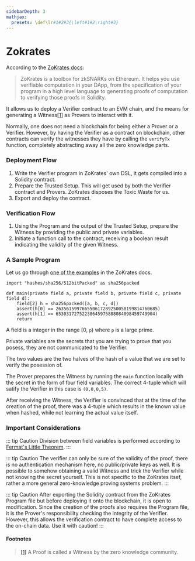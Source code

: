 ```yaml
---
sidebarDepth: 3
mathjax:
  presets: \def\lr#1#2#3{\left#1#2\right#3}
---
```

# Zokrates

According to the [ZoKrates docs](https://zokrates.github.io/introduction.html):
> ZoKrates is a toolbox for zkSNARKs on Ethereum. It helps you use verifiable computation in your DApp, from the specification of your program in a high level language to generating proofs of computation to verifying those proofs in Solidity.

It allows us to deploy a Verifier contract to an EVM chain, and the means for generating a Witness<a name="1src" href="#1">[1]</a> as Provers to interact with it.

Normally, one does not need a blockchain for being either a Prover or a Verifier. However, by having the Verifier as a contract on blockchain, other contracts can verify the witnesses they have by calling the `verifyTx` function, completely abstracting away all the zero knowledge parts. 

### Deployment Flow
1. Write the Verifier program in ZoKrates' own DSL, it gets compiled into a Solidity contract.
2. Prepare the Trusted Setup. This will get used by both the Verifier contract and Provers. ZoKrates disposes the Toxic Waste for us.
3. Export and deploy the contract.

### Verification Flow
1. Using the Program and the output of the Trusted Setup, prepare the Witness by providing the public and private variables.
2. Initiate a function call to the contract, receiving a boolean result indicating the validity of the given Witness.

### A Sample Program
Let us go through [one of the examples](https://zokrates.github.io/examples/sha256example.html) in the ZoKrates docs.

```:no-line-numbers
import "hashes/sha256/512bitPacked" as sha256packed

def main(private field a, private field b, private field c, private field d):
    field[2] h = sha256packed([a, b, c, d])
    assert(h[0] == 263561599766550617289250058199814760685)
    assert(h[1] == 65303172752238645975888084098459749904)
    return

```

A field is a integer in the range [0, `p`) where `p` is a large prime. 

Private variables are the secrets that you are trying to prove that you posess, they are not communicated to the Verifier.

The two values are the two halves of the hash of a value that we are set to verify the posession of.

The Prover prepares the Witness by running the `main` function locally with the secret in the form of four field variables. The correct 4-tuple which will satify the Verifier in this case is `(0,0,0,5)`.

After receiving the Witness, the Verifier is convinced that at the time of the creation of the proof, there was a 4-tuple which results in the known value when hashed, while not learning the actual value itself.

### Important Considerations
::: tip Caution
Division between field variables is performed according to [Fermat's Little Theorem](https://en.wikipedia.org/wiki/Fermat%27s_little_theorem).
:::

::: tip Caution
The verifier can only be sure of the validity of the proof, there is no authentication mechanism here, no public/private keys as well. It is possible to somehow obtaining a valid Witness and trick the Verifier while not knowing the secret yourself. This is not specific to the ZoKrates itsef, rather a more general zero-knowledge proving systems problem.
:::

::: tip Caution
After exporting the Solidity contract from the ZoKrates Program file but before deploying it onto the blockchain, it is open to modification. Since the creation of the proofs also requires the Program file, it is the Prover's responsibility checking the integrity of the Verifier. However, this allows the verification contract to have complete access to the on-chain data. Use it with caution!
:::

#### Footnotes
> <a name="1" href="#1src">[1]</a> A Proof is called a Witness by the zero knowledge community.
> 